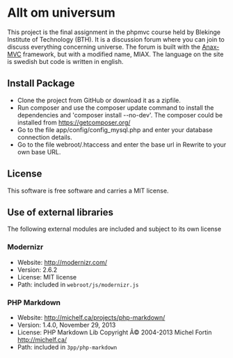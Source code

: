 Allt om universum
=================

This project is the final assignment in the phpmvc course held by Blekinge Institute of Technology (BTH). It is a discussion forum where you can join to discuss everything concerning universe. The forum is built with the [Anax-MVC](https://github.com/mosbth/Anax-MVC) framework, but with a modified name, MIAX. The language on the site is swedish but code is written in english.


Install Package
---------------
* Clone the project from GitHub or download it as a zipfile.
* Run composer and use the composer update command to install the dependencies and 'composer install --no-dev'. The composer could be installed from https://getcomposer.org/
* Go to the file app/config/config_mysql.php and enter your database connection details.
* Go to the file webroot/.htaccess and enter the base url in Rewrite to your own base URL.



License
------------------

This software is free software and carries a MIT license.



Use of external libraries
-----------------------------------

The following external modules are included and subject to its own license


### Modernizr
* Website: http://modernizr.com/
* Version: 2.6.2
* License: MIT license
* Path: included in `webroot/js/modernizr.js`



### PHP Markdown
* Website: http://michelf.ca/projects/php-markdown/
* Version: 1.4.0, November 29, 2013
* License: PHP Markdown Lib Copyright Â© 2004-2013 Michel Fortin http://michelf.ca/
* Path: included in `3pp/php-markdown`
